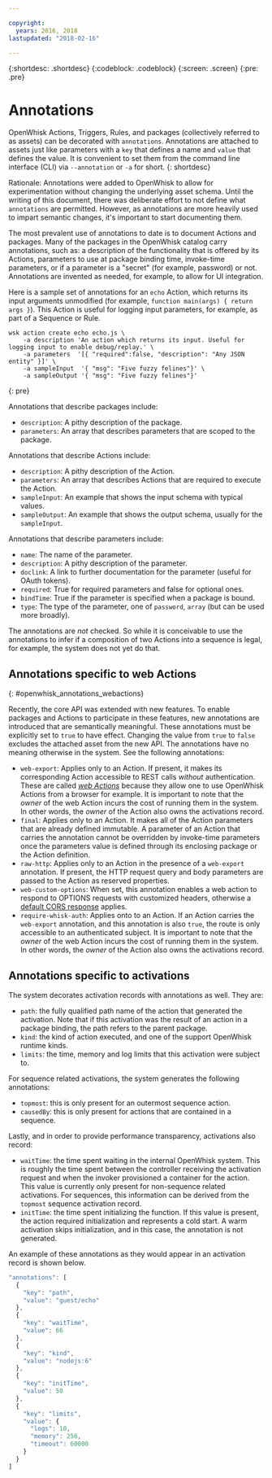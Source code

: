 ```yaml
---

copyright:
  years: 2016, 2018
lastupdated: "2018-02-16"

---
```


{:shortdesc: .shortdesc}
{:codeblock: .codeblock}
{:screen: .screen}
{:pre: .pre}

# Annotations

OpenWhisk Actions, Triggers, Rules, and packages (collectively referred to as assets) can be decorated with `annotations`. Annotations are attached to assets just like parameters with a `key` that defines a name and `value` that defines the value. It is convenient to set them from the command line interface (CLI) via `--annotation` or `-a` for short.
{: shortdesc}

Rationale: Annotations were added to OpenWhisk to allow for experimentation without changing the underlying asset schema. Until the writing of this document, there was deliberate effort to not define what `annotations` are permitted. However, as annotations are more heavily used to impart semantic changes, it's important to start documenting them.

The most prevalent use of annotations to date is to document Actions and packages. Many of the packages in the OpenWhisk catalog carry annotations, such as: a description of the functionality that is offered by its Actions, parameters to use at package binding time, invoke-time parameters, or if a parameter is a "secret" (for example, password) or not. Annotations are invented as needed, for example, to allow for UI integration.

Here is a sample set of annotations for an `echo` Action, which returns its input arguments unmodified (for example, `function main(args) { return args }`). This Action is useful for logging input parameters, for example, as part of a Sequence or Rule.

```
wsk action create echo echo.js \
    -a description 'An action which returns its input. Useful for logging input to enable debug/replay.' \
    -a parameters  '[{ "required":false, "description": "Any JSON entity" }]' \
    -a sampleInput  '{ "msg": "Five fuzzy felines"}' \
    -a sampleOutput '{ "msg": "Five fuzzy felines"}'
```
{: pre}

Annotations that describe packages include:

- `description`: A pithy description of the package.
- `parameters`: An array that describes parameters that are scoped to the package.

Annotations that describe Actions include:

- `description`: A pithy description of the Action.
- `parameters`: An array that describes Actions that are required to execute the Action.
- `sampleInput`: An example that shows the input schema with typical values.
- `sampleOutput`: An example that shows the output schema, usually for the `sampleInput`.

Annotations that describe parameters include:

- `name`: The name of the parameter.
- `description`: A pithy description of the parameter.
- `doclink`: A link to further documentation for the parameter (useful for OAuth tokens).
- `required`: True for required parameters and false for optional ones.
- `bindTime`: True if the parameter is specified when a package is bound.
- `type`: The type of the parameter, one of `password`, `array` (but can be used more broadly).

The annotations are _not_ checked. So while it is conceivable to use the annotations to infer if a composition of two Actions into a sequence is legal, for example, the system does not yet do that.

## Annotations specific to web Actions
{: #openwhisk_annotations_webactions}

Recently, the core API was extended with new features. To enable packages and Actions to participate in these features, new annotations are introduced that are semantically meaningful. These annotations must be explicitly set to `true` to have effect. Changing the value from `true` to `false` excludes the attached asset from the new API. The annotations have no meaning otherwise in the system. See the following annotations:

- `web-export`: Applies only to an Action. If present, it makes its corresponding Action accessible to REST calls _without_ authentication. These are called [_web Actions_](openwhisk_webactions.html) because they allow one to use OpenWhisk Actions from a browser for example. It is important to note that the _owner_ of the web Action incurs the cost of running them in the system. In other words, the _owner_ of the Action also owns the activations record.
- `final`: Applies only to an Action. It makes all of the Action parameters that are already defined immutable. A parameter of an Action that carries the annotation cannot be overridden by invoke-time parameters once the parameters value is defined through its enclosing package or the Action definition.
- `raw-http`: Applies only to an Action in the presence of a `web-export` annotation. If present, the HTTP request query and body parameters are passed to the Action as reserved properties.
- `web-custom-options`: When set, this annotation enables a web action to respond to OPTIONS requests with customized headers, otherwise a [default CORS response](openwhisk_webactions.html#options-requests) applies.
- `require-whisk-auth`: Applies onto to an Action. If an Action carries the `web-export` annotation, and this annotation is also `true`, the route is only accessible to an authenticated subject. It is important to note that the _owner_ of the web Action incurs the cost of running them in the system. In other words, the _owner_ of the Action also owns the activations record.

## Annotations specific to activations

The system decorates activation records with annotations as well. They are:

- `path`: the fully qualified path name of the action that generated the activation. Note that if this activation was the result of an action in a package binding, the path refers to the parent package.
- `kind`: the kind of action executed, and one of the support OpenWhisk runtime kinds.
- `limits`: the time, memory and log limits that this activation were subject to.

For sequence related activations, the system generates the following annotations:

- `topmost`: this is only present for an outermost sequence action.
- `causedBy`: this is only present for actions that are contained in a sequence.

Lastly, and in order to provide performance transparency, activations also record:

- `waitTime`: the time spent waiting in the internal OpenWhisk system. This is roughly the time spent between the controller receiving the activation request and when the invoker provisioned a container for the action. This value is currently only present for non-sequence related activations. For sequences, this information can be derived from the `topmost` sequence activation record.
- `initTime`: the time spent initializing the function. If this value is present, the action required initialization and represents a cold start. A warm activation skips initialization, and in this case, the annotation is not generated.

An example of these annotations as they would appear in an activation record is shown below.

```javascript
"annotations": [
  {
    "key": "path",
    "value": "guest/echo"
  },
  {
    "key": "waitTime",
    "value": 66
  },
  {
    "key": "kind",
    "value": "nodejs:6"
  },
  {
    "key": "initTime",
    "value": 50
  },
  {
    "key": "limits",
    "value": {
      "logs": 10,
      "memory": 256,
      "timeout": 60000
    }
  }
]
```
